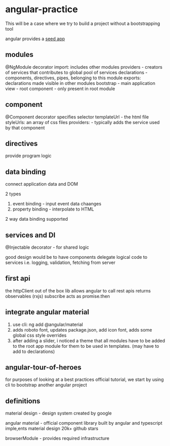 # angular-practice

This will be a case where we try to build a project without a bootstrapping tool

angular provides a [seed app](https://github.com/angular/angular-seed)

## modules 

@NgModule decorator
import: includes other modules
providers - creators of services that contributes to global pool of services
declarations - components, directives, pipes, belonging to this module
exports: declarations made visible in other modules
bootstrap -  main application view - root component - only present in root module

## component

@Component decorator
specifies selector
templateUrl - the html file
styleUrls: an array of css files
providers: - typically adds the service used by that component

## directives

provide program logic

## data binding 

connect application data and DOM

2 types
1.  event binding - input event data chaanges
2.  property binding - interpolate to HTML

2 way data binding supported 

## services and DI

@Injectable decorator - for shared logic 

good design would be to have components delegate logical code to services 
i.e. logging, validation, fetching from server


## first api

the httpClient out of the box lib allows angular to call rest apis
returns observables
(rxjs)
subscribe acts as promise.then

## integrate angular material

1.  use cli: ng add @angular/material
2.  adds roboto font, updates package.json, add icon font, adds some global css style overrides
3.  after adding a slider, i noticed a theme that all modules have to be added to the root app module for them to be used in templates. (may have to add to declarations)

## angular-tour-of-heroes

for purposes of looking at a best practices official tutorial, we start by using cli to bootstrap another angular project

## definitions

material design - design system created by google 

angular material - official component library built by angular and typescript imple,ents material design
20k+ github stars

browserModule - provides required infrastructure 